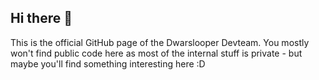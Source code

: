 ## Hi there 👋

This is the official GitHub page of the Dwarslooper Devteam. You mostly won't find public code here as most of the internal stuff is private - but maybe you'll find something interesting here :D
